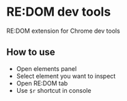 # RE:DOM dev tools
RE:DOM extension for Chrome dev tools

## How to use
- Open elements panel
- Select element you want to inspect
- Open RE:DOM tab
- Use `$r` shortcut in console
